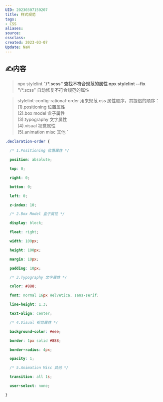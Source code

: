 ```yaml
---
UID: 20230307150207 
title: 样式规范
tags: 
- CSS
aliases: 
source: 
cssclass: 
created: 2023-03-07
Update: NaN
---
```


## ✍内容
>npx stylelint "**/*.scss" 查找不符合规范的属性
>npx stylelint --fix "**/*.scss" 自动修复不符合规范的属性


> stylelint-config-rational-order 用来规范 css 属性顺序，其提倡的顺序：  
(1).positioning 位置属性  
(2).box model 盒子属性  
(3).typography 文字属性  
(4).visual 视觉属性  
(5).animation misc 其他
`
```css
.declaration-order {

  /* 1.Positioning 位置属性 */

  position: absolute;

  top: 0;

  right: 0;

  bottom: 0;

  left: 0;

  z-index: 10;

  /* 2.Box Model 盒子属性 */

  display: block;

  float: right;

  width: 100px;

  height: 100px;

  margin: 10px;

  padding: 10px;

  /* 3.Typography 文字属性 */

  color: #888;

  font: normal 16px Helvetica, sans-serif;

  line-height: 1.3;

  text-align: center;

  /* 4.Visual 视觉属性 */

  background-color: #eee;

  border: 1px solid #888;

  border-radius: 4px;

  opacity: 1;

  /* 5.Animation Misc 其他 */

  transition: all 1s;

  user-select: none;

}
```

